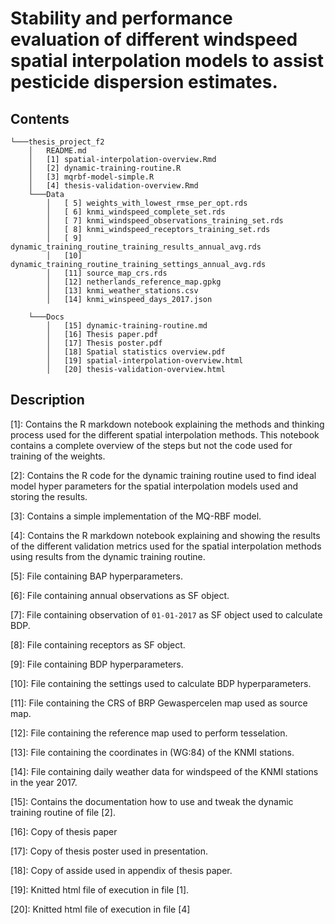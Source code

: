 # Stability and performance evaluation of different windspeed spatial interpolation models to assist pesticide dispersion estimates.  

## Contents

```
└───thesis_project_f2
    │   README.md
    │   [1] spatial-interpolation-overview.Rmd
    │   [2] dynamic-training-routine.R
    │   [3] mqrbf-model-simple.R
    │   [4] thesis-validation-overview.Rmd
    └───Data
    	│   [ 5] weights_with_lowest_rmse_per_opt.rds
    	│   [ 6] knmi_windspeed_complete_set.rds
    	│   [ 7] knmi_windspeed_observations_training_set.rds
    	│   [ 8] knmi_windspeed_receptors_training_set.rds
    	│   [ 9] dynamic_training_routine_training_results_annual_avg.rds
    	│   [10] dynamic_training_routine_training_settings_annual_avg.rds
    	│   [11] source_map_crs.rds
    	│   [12] netherlands_reference_map.gpkg
    	│   [13] knmi_weather_stations.csv
    	│   [14] knmi_winspeed_days_2017.json
	
    └───Docs 
    	│   [15] dynamic-training-routine.md
    	│   [16] Thesis paper.pdf
    	│   [17] Thesis poster.pdf
    	│   [18] Spatial statistics overview.pdf
    	│   [19] spatial-interpolation-overview.html
    	│   [20] thesis-validation-overview.html
```

## Description

[1]: Contains the R markdown notebook explaining the methods and thinking process used for the different spatial interpolation methods. This notebook contains a complete overview of the steps but not the code used for training of the weights.

[2]: Contains the R code for the dynamic training routine used to find ideal model hyper parameters for the spatial interpolation models used and storing the results. 

[3]: Contains a simple implementation of the MQ-RBF model. 

[4]: Contains the R markdown notebook explaining and showing the results of the different validation metrics used for the spatial interpolation methods using results from the dynamic training routine.

[5]: File containing BAP hyperparameters.  

[6]: File containing annual observations as SF object.

[7]: File containing observation of `01-01-2017` as SF object used to calculate BDP.

[8]: File containing receptors as SF object.

[9]: File containing BDP hyperparameters.

[10]: File containing the settings used to calculate BDP hyperparameters.

[11]: File containing the CRS of BRP Gewaspercelen map used as source map.

[12]: File containing the reference map used to perform tesselation.

[13]: File containing the coordinates in (WG:84) of the KNMI stations.

[14]: File containing daily weather data for windspeed of the KNMI stations in the year 2017. 

[15]: Contains the documentation how to use and tweak the dynamic training routine of file [2].

[16]: Copy of thesis paper

[17]: Copy of thesis poster used in presentation.

[18]: Copy of asside used in appendix of thesis paper.

[19]: Knitted html file of execution in file [1].

[20]: Knitted html file of execution in file [4]
